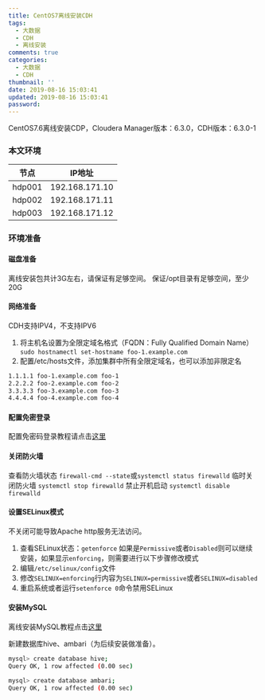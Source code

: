 ```yaml
---
title: CentOS7离线安装CDH
tags:
  - 大数据
  - CDH
  - 离线安装
comments: true
categories:
  - 大数据
  - CDH
thumbnail: ''
date: 2019-08-16 15:03:41
updated: 2019-08-16 15:03:41
password:
---
```

CentOS7.6离线安装CDP，Cloudera Manager版本：6.3.0，CDH版本：6.3.0-1
<!-- more -->
### 本文环境
|节点|IP地址|
|:---:|:---:|
|hdp001|192.168.171.10|
|hdp002|192.168.171.11|
|hdp003|192.168.171.12|

### 环境准备

#### 磁盘准备
离线安装包共计3G左右，请保证有足够空间。
保证/opt目录有足够空间，至少20G

#### 网络准备
CDH支持IPV4，不支持IPV6
1. 将主机名设置为全限定域名格式（FQDN：Fully Qualified Domain Name）
`sudo hostnamectl set-hostname foo-1.example.com`
2. 配置/etc/hosts文件，添加集群中所有全限定域名，也可以添加非限定名
```bash
1.1.1.1 foo-1.example.com foo-1
2.2.2.2 foo-2.example.com foo-2
3.3.3.3 foo-3.example.com foo-3
4.4.4.4 foo-4.example.com foo-4
```

#### 配置免密登录
配置免密码登录教程请点击[这里](http://blog.hming.org/2018/09/16/Linux%E9%9B%86%E7%BE%A4%E9%85%8D%E7%BD%AE%E5%85%8D%E5%AF%86%E7%A0%81%E7%99%BB%E5%BD%95/)

#### 关闭防火墙
查看防火墙状态
`firewall-cmd --state`或`systemctl status firewalld`
临时关闭防火墙
`systemctl stop firewalld`
禁止开机启动
`systemctl disable firewalld`

#### 设置SELinux模式
不关闭可能导致Apache http服务无法访问。
1. 查看SELinux状态：`getenforce`
如果是`Permissive`或者`Disabled`则可以继续安装，如果显示`enforcing`，则需要进行以下步骤修改模式
2. 编辑`/etc/selinux/config`文件
3. 修改`SELINUX=enforcing`行内容为`SELINUX=permissive`或者`SELINUX=disabled`
4. 重启系统或者运行`setenforce 0`命令禁用SELinux

#### 安装MySQL
离线安装MySQL教程点击[这里](http://blog.hming.org/2018/12/08/CentOS7%E4%B8%8B%E7%A6%BB%E7%BA%BF%E5%AE%89%E8%A3%85MySQL/)

新建数据库hive、ambari（为后续安装做准备）。
```bash
mysql> create database hive;
Query OK, 1 row affected (0.00 sec)

mysql> create database ambari;
Query OK, 1 row affected (0.00 sec)
```
